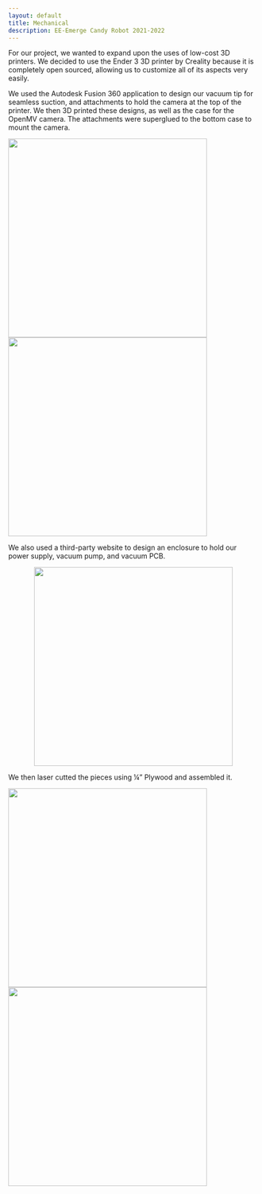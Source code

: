 ```yaml
---
layout: default
title: Mechanical
description: EE-Emerge Candy Robot 2021-2022
---
```


For our project, we wanted to expand upon the uses of low-cost 3D printers. We decided to use the Ender 3 3D printer by Creality because it is completely open sourced, allowing us to customize all of its aspects very easily.


We used the Autodesk Fusion 360 application to design our vacuum tip for seamless suction, and attachments to hold the camera at the top of the printer. We then 3D printed these designs, as well as the case for the OpenMV camera. The attachments were superglued to the bottom case to mount the camera.

<img src="{{site.baseurl}}/assets/css/vacuunhead.png" width="400" height="400">
<img src="{{site.baseurl}}/assets/css/case2.png" width="400" height="400">


We also used a third-party website to design an enclosure to hold our power supply, vacuum pump, and vacuum PCB. 

<p align="center">
  <img 
    width="400"
    height="400"
    src="{{site.baseurl}}/assets/css/ee_crbox.png"
  >
</p>

We then laser cutted the pieces using ¼” Plywood and assembled it.

<img src="{{site.baseurl}}/assets/css/box1.jpg" width="400" height="400">
<img src="{{site.baseurl}}/assets/css/box2.jpg" width="400" height="400">
